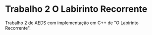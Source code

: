 # Trabalho 2 O Labirinto Recorrente
Trabalho 2 de AEDS com implementação em C++ de "O Labirinto Recorrente".
